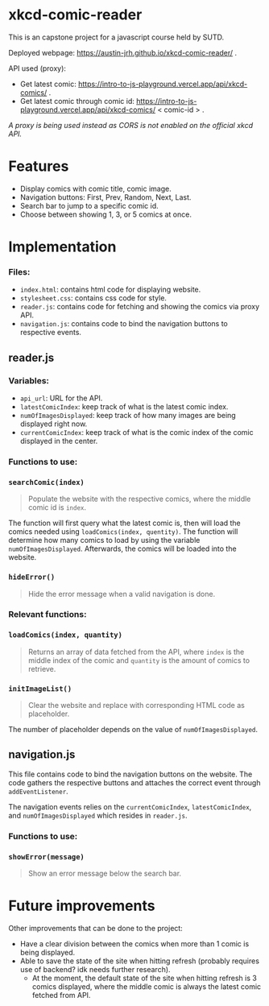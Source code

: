 # xkcd-comic-reader

This is an capstone project for a javascript course held by SUTD. 

Deployed webpage: https://austin-jrh.github.io/xkcd-comic-reader/ .

API used (proxy): 

- Get latest comic: https://intro-to-js-playground.vercel.app/api/xkcd-comics/ .
- Get latest comic through comic id: https://intro-to-js-playground.vercel.app/api/xkcd-comics/ < comic-id > .

*A proxy is being used instead as CORS is not enabled on the official xkcd API.*

# Features
- Display comics with comic title, comic image.
- Navigation buttons: First, Prev, Random, Next, Last.
- Search bar to jump to a specific comic id.
- Choose between showing 1, 3, or 5 comics at once.

# Implementation

### Files:
- `index.html`: contains html code for displaying website.
- `stylesheet.css`: contains css code for style.
- `reader.js`: contains code for fetching and showing the comics via proxy API.
- `navigation.js`: contains code to bind the navigation buttons to respective events.

## reader.js
### Variables:
- `api_url`: URL for the API.
- `latestComicIndex`: keep track of what is the latest comic index.
- `numOfImagesDisplayed`: keep track of how many images are being displayed right now.
- `currentComicIndex`: keep track of what is the comic index of the comic displayed in the center.

### Functions to use:
### `searchComic(index)`
> Populate the website with the respective comics, where the middle comic id is `index`.

The function will first query what the latest comic is, then will load the comics needed using `loadComics(index, quentity)`. The function will determine how many comics to load by using the variable `numOfImagesDisplayed`. Afterwards, the comics will be loaded into the website.

### `hideError()`
> Hide the error message when a valid navigation is done.

### Relevant functions:
### `loadComics(index, quantity)`
> Returns an array of data fetched from the API, where `index` is the middle index of the comic and `quantity` is the amount of comics to retrieve.

### `initImageList()`
> Clear the website and replace with corresponding HTML code as placeholder.

The number of placeholder depends on the value of `numOfImagesDisplayed`.

## navigation.js
This file contains code to bind the navigation buttons on the website. The code gathers the respective buttons and attaches the correct event through `addEventListener`. 

The navigation events relies on the `currentComicIndex`, `latestComicIndex`, and `numOfImagesDisplayed` which resides in `reader.js`.

### Functions to use:
### `showError(message)`
> Show an error message below the search bar.

# Future improvements

Other improvements that can be done to the project:

- Have a clear division between the comics when more than 1 comic is being displayed.
- Able to save the state of the site when hitting refresh (probably requires use of backend? idk needs further research).
  - At the moment, the default state of the site when hitting refresh is 3 comics displayed, where the middle comic is always the latest comic fetched from API.
